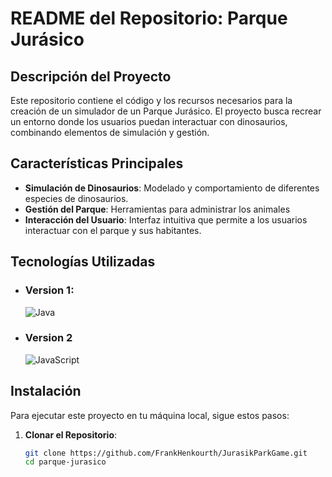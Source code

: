 # README del Repositorio: Parque Jurásico

## Descripción del Proyecto

Este repositorio contiene el código y los recursos necesarios para la creación de un simulador de un Parque Jurásico. El proyecto busca recrear un entorno donde los usuarios puedan interactuar con dinosaurios, combinando elementos de simulación y gestión.

## Características Principales

- **Simulación de Dinosaurios**: Modelado y comportamiento de diferentes especies de dinosaurios.
- **Gestión del Parque**: Herramientas para administrar los animales
- **Interacción del Usuario**: Interfaz intuitiva que permite a los usuarios interactuar con el parque y sus habitantes.

## Tecnologías Utilizadas

- ### Version 1:
   ![Java](https://skillicons.dev/icons?i=java&perline=1)
- ### Version 2
   ![JavaScript](https://skillicons.dev/icons?i=javascript&perline=1)  

## Instalación

Para ejecutar este proyecto en tu máquina local, sigue estos pasos:

1. **Clonar el Repositorio**:
   ```bash
   git clone https://github.com/FrankHenkourth/JurasikParkGame.git
   cd parque-jurasico
